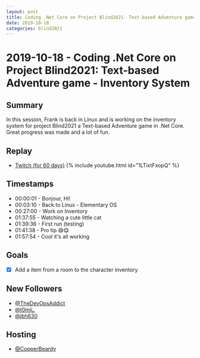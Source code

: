 ```yaml
---
layout: post
title: Coding .Net Core on Project Blind2021- Text-based Adventure game - Inventory System
date: 2019-10-18
categories: blind2021
---
```



# 2019-10-18 - Coding .Net Core on Project Blind2021: Text-based Adventure game - Inventory System

## Summary

In this session, Frank is back in Linux and is working on the inventory system for project Blind2021 a Text-based Adventure game in .Net Core. Great progress was made and a lot of fun.

## Replay


- [Twitch (for 60 days)](https://www.twitch.tv/videos/496230783)
{% include youtube.html id="1LTixtFxopQ" %}
<br/><!--more-->


## Timestamps


- 00:00:01 - Bonjour, Hi!
- 00:03:10 - Back to Linux - Elementary OS 
- 00:27:00 - Work on Inventory
- 01:37:55 - Watching a cute little cat
- 01:39:36 - First run (testing)
- 01:41:38 - Pro tip 😅😋
- 01:57:54 - Cool it's all working


Goals
-----

- [X] Add a item from a room to the character inventory


New Followers
-------------

- [@TheDevOpsAddict](https://www.twitch.tv/TheDevOpsAddict)
- [@t0mii_](https://www.twitch.tv/t0mii_)
- [@jbh630](https://www.twitch.tv/jbh630)


Hosting
--------

- [@CopperBeardy](https://www.twitch.tv/CopperBeardy)


